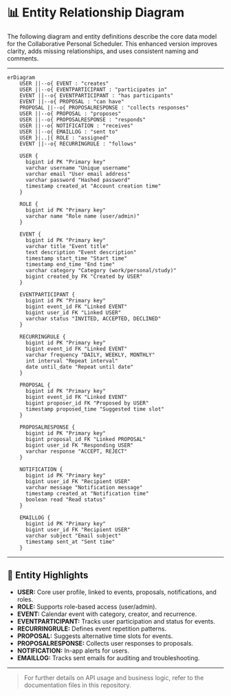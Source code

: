 # 📊 Entity Relationship Diagram

The following diagram and entity definitions describe the core data model for the Collaborative Personal Scheduler. This enhanced version improves clarity, adds missing relationships, and uses consistent naming and comments.

---

```mermaid
erDiagram
    USER ||--o{ EVENT : "creates"
    USER ||--o{ EVENTPARTICIPANT : "participates in"
    EVENT ||--o{ EVENTPARTICIPANT : "has participants"
    EVENT ||--o{ PROPOSAL : "can have"
    PROPOSAL ||--o{ PROPOSALRESPONSE : "collects responses"
    USER ||--o{ PROPOSAL : "proposes"
    USER ||--o{ PROPOSALRESPONSE : "responds"
    USER ||--o{ NOTIFICATION : "receives"
    USER ||--o{ EMAILLOG : "sent to"
    USER }|..|{ ROLE : "assigned"
    EVENT ||--o{ RECURRINGRULE : "follows"

    USER {
      bigint id PK "Primary key"
      varchar username "Unique username"
      varchar email "User email address"
      varchar password "Hashed password"
      timestamp created_at "Account creation time"
    }

    ROLE {
      bigint id PK "Primary key"
      varchar name "Role name (user/admin)"
    }

    EVENT {
      bigint id PK "Primary key"
      varchar title "Event title"
      text description "Event description"
      timestamp start_time "Start time"
      timestamp end_time "End time"
      varchar category "Category (work/personal/study)"
      bigint created_by FK "Created by USER"
    }

    EVENTPARTICIPANT {
      bigint id PK "Primary key"
      bigint event_id FK "Linked EVENT"
      bigint user_id FK "Linked USER"
      varchar status "INVITED, ACCEPTED, DECLINED"
    }

    RECURRINGRULE {
      bigint id PK "Primary key"
      bigint event_id FK "Linked EVENT"
      varchar frequency "DAILY, WEEKLY, MONTHLY"
      int interval "Repeat interval"
      date until_date "Repeat until date"
    }

    PROPOSAL {
      bigint id PK "Primary key"
      bigint event_id FK "Linked EVENT"
      bigint proposer_id FK "Proposed by USER"
      timestamp proposed_time "Suggested time slot"
    }

    PROPOSALRESPONSE {
      bigint id PK "Primary key"
      bigint proposal_id FK "Linked PROPOSAL"
      bigint user_id FK "Responding USER"
      varchar response "ACCEPT, REJECT"
    }

    NOTIFICATION {
      bigint id PK "Primary key"
      bigint user_id FK "Recipient USER"
      varchar message "Notification message"
      timestamp created_at "Notification time"
      boolean read "Read status"
    }

    EMAILLOG {
      bigint id PK "Primary key"
      bigint user_id FK "Recipient USER"
      varchar subject "Email subject"
      timestamp sent_at "Sent time"
    }
```

---

## 📝 Entity Highlights

- **USER:** Core user profile, linked to events, proposals, notifications, and roles.
- **ROLE:** Supports role-based access (user/admin).
- **EVENT:** Calendar event with category, creator, and recurrence.
- **EVENTPARTICIPANT:** Tracks user participation and status for events.
- **RECURRINGRULE:** Defines event repetition patterns.
- **PROPOSAL:** Suggests alternative time slots for events.
- **PROPOSALRESPONSE:** Collects user responses to proposals.
- **NOTIFICATION:** In-app alerts for users.
- **EMAILLOG:** Tracks sent emails for auditing and troubleshooting.

---

> For further details on API usage and business logic, refer to the documentation files in this repository.

